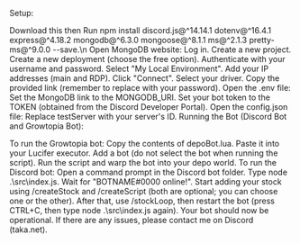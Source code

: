 
Setup:

Download this then
Run npm install discord.js@^14.14.1 dotenv@^16.4.1 express@^4.18.2 mongodb@^6.3.0 mongoose@^8.1.1 ms@^2.1.3 pretty-ms@^9.0.0 --save.\n
Open MongoDB website:
    Log in.
    Create a new project.
    Create a new deployment (choose the free option).
    Authenticate with your username and password.
    Select "My Local Environment".
    Add your IP addresses (main and RDP).
    Click "Connect".
    Select your driver.
    Copy the provided link (remember to replace <password> with your password).
Open the .env file:
    Set the MongoDB link to the MONGODB_URI.
    Set your bot token to the TOKEN (obtained from the Discord Developer Portal).
Open the config.json file:
    Replace testServer with your server's ID.
    Running the Bot (Discord Bot and Growtopia Bot):

To run the Growtopia bot:
    Copy the contents of depoBot.lua.
    Paste it into your Lucifer executor.
    Add a bot (do not select the bot when running the script).
    Run the script and warp the bot into your depo world.
To run the Discord bot:
    Open a command prompt in the Discord bot folder.
    Type node .\src\index.js.
    Wait for "BOTNAME#0000 online!".
    Start adding your stock using /createStock and /createScript (both are optional; you can choose one or the other).
    After that, use /stockLoop, then restart the bot (press CTRL+C, then type node .\src\index.js again).
    Your bot should now be operational. If there are any issues, please contact me on Discord (taka.net).
